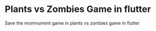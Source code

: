 # Plants vs Zombies Game in flutter

Save the momnument game in plants vs zombies game in flutter 

 
